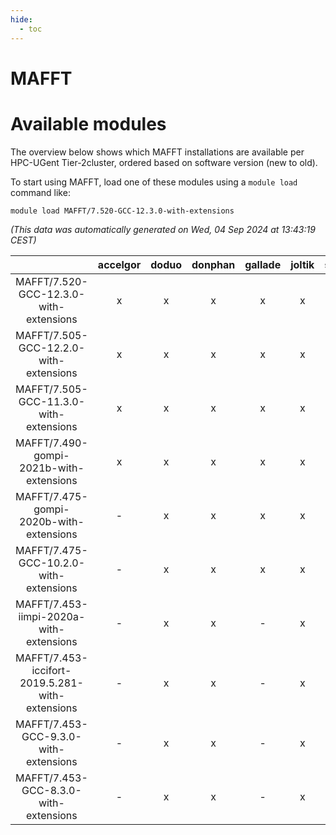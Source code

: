 ```yaml
---
hide:
  - toc
---
```


MAFFT
=====

# Available modules


The overview below shows which MAFFT installations are available per HPC-UGent Tier-2cluster, ordered based on software version (new to old).

To start using MAFFT, load one of these modules using a `module load` command like:

```shell
module load MAFFT/7.520-GCC-12.3.0-with-extensions
```

*(This data was automatically generated on Wed, 04 Sep 2024 at 13:43:19 CEST)*  

| |accelgor|doduo|donphan|gallade|joltik|shinx|skitty|
| :---: | :---: | :---: | :---: | :---: | :---: | :---: | :---: |
|MAFFT/7.520-GCC-12.3.0-with-extensions|x|x|x|x|x|x|x|
|MAFFT/7.505-GCC-12.2.0-with-extensions|x|x|x|x|x|-|x|
|MAFFT/7.505-GCC-11.3.0-with-extensions|x|x|x|x|x|-|x|
|MAFFT/7.490-gompi-2021b-with-extensions|x|x|x|x|x|-|x|
|MAFFT/7.475-gompi-2020b-with-extensions|-|x|x|x|x|-|x|
|MAFFT/7.475-GCC-10.2.0-with-extensions|-|x|x|x|x|-|x|
|MAFFT/7.453-iimpi-2020a-with-extensions|-|x|x|-|x|-|x|
|MAFFT/7.453-iccifort-2019.5.281-with-extensions|-|x|x|-|x|-|x|
|MAFFT/7.453-GCC-9.3.0-with-extensions|-|x|x|-|x|-|x|
|MAFFT/7.453-GCC-8.3.0-with-extensions|-|x|x|-|x|-|x|
